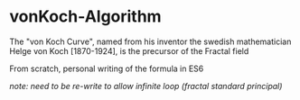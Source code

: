 # vonKoch-Algorithm
The "von Koch Curve", named from his inventor the swedish mathematician Helge von Koch [1870-1924], is the precursor of the Fractal field

From scratch, personal writing of the formula in ES6

*note: need to be re-write to allow infinite loop (fractal standard principal)*
